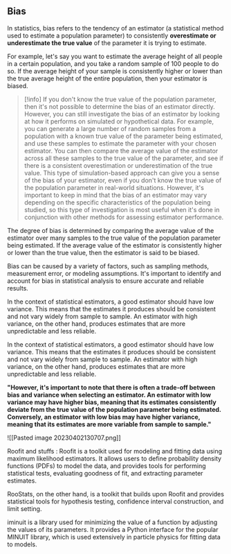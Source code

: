 ## Bias
In statistics, bias refers to the tendency of an estimator (a statistical method used to estimate a population parameter) to consistently **overestimate or underestimate the true value** of the parameter it is trying to estimate.

For example, let's say you want to estimate the average height of all people in a certain population, and you take a random sample of 100 people to do so. If the average height of your sample is consistently higher or lower than the true average height of the entire population, then your estimator is biased.

>[!info]
If you don't know the true value of the population parameter, then it's not possible to determine the bias of an estimator directly. However, you can still investigate the bias of an estimator by looking at how it performs on simulated or hypothetical data.
For example, you can generate a large number of random samples from a population with a known true value of the parameter being estimated, and use these samples to estimate the parameter with your chosen estimator. You can then compare the average value of the estimator across all these samples to the true value of the parameter, and see if there is a consistent overestimation or underestimation of the true value.
This type of simulation-based approach can give you a sense of the bias of your estimator, even if you don't know the true value of the population parameter in real-world situations. However, it's important to keep in mind that the bias of an estimator may vary depending on the specific characteristics of the population being studied, so this type of investigation is most useful when it's done in conjunction with other methods for assessing estimator performance.


The degree of bias is determined by comparing the average value of the estimator over many samples to the true value of the population parameter being estimated. If the average value of the estimator is consistently higher or lower than the true value, then the estimator is said to be biased.

Bias can be caused by a variety of factors, such as sampling methods, measurement error, or modeling assumptions. It's important to identify and account for bias in statistical analysis to ensure accurate and reliable results.

In the context of statistical estimators, a good estimator should have low variance. This means that the estimates it produces should be consistent and not vary widely from sample to sample. An estimator with high variance, on the other hand, produces estimates that are more unpredictable and less reliable.

In the context of statistical estimators, a good estimator should have low variance. This means that the estimates it produces should be consistent and not vary widely from sample to sample. An estimator with high variance, on the other hand, produces estimates that are more unpredictable and less reliable.

**"However, it's important to note that there is often a trade-off between bias and variance when selecting an estimator. An estimator with low variance may have higher bias, meaning that its estimates consistently deviate from the true value of the population parameter being estimated. Conversely, an estimator with low bias may have higher variance, meaning that its estimates are more variable from sample to sample."**

![[Pasted image 20230402130707.png]]



Roofit and stuffs : 
Roofit is a toolkit used for modeling and fitting data using maximum likelihood estimators. It allows users to define probability density functions (PDFs) to model the data, and provides tools for performing statistical tests, evaluating goodness of fit, and extracting parameter estimates.

RooStats, on the other hand, is a toolkit that builds upon Roofit and provides statistical tools for hypothesis testing, confidence interval construction, and limit setting.

iminuit is a library used for minimizing the value of a function by adjusting the values of its parameters. It provides a Python interface for the popular MINUIT library, which is used extensively in particle physics for fitting data to models.


